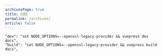 ```yaml
---
archivesPage: true
title: 归档
permalink: /archives/
article: false
---
```


    "dev": "set NODE_OPTIONS=--openssl-legacy-provider && vuepress dev docs",
    "build": "set NODE_OPTIONS=--openssl-legacy-provider && vuepress build docs",
